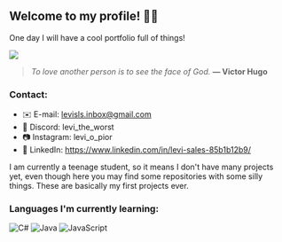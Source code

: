 ## Welcome to my profile! 👋😎
One day I will have a cool portfolio full of things!

<img align="center" src="https://github.com/levi-the-worst/levi-the-worst/tree/main/img/LeviSunset512x384.gif"></img>

> *To love another person is to see the face of God.* **— Victor Hugo**

### Contact:
- ✉️ E-mail: levisls.inbox@gmail.com
- 👾 Discord: levi_the_worst
- 📷 Instagram: levi_o_pior
- 💼 LinkedIn: https://www.linkedin.com/in/levi-sales-85b1b12b9/

I am currently a teenage student, so it means I don't have many projects yet, even though here you may find some repositories with some silly things. These are basically my first projects ever.

### Languages I'm currently learning:

![C#](https://img.shields.io/badge/C%23-007ACC?style=for-the-badge&logo=CSharp&logoColor=white) ![Java](https://img.shields.io/badge/Java-ED8B00?style=for-the-badge&logo=openjdk&logoColor=white) ![JavaScript](https://shields.io/badge/JavaScript-F7DF1E?logo=JavaScript&logoColor=000&style=for-the-badge)
